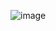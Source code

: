 ![image](https://user-images.githubusercontent.com/2571714/82317096-0dad5f00-99ce-11ea-8149-1b44903b5718.png)
